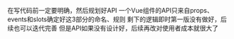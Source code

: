 在写代码前一定要明确，然后规划好API
一个Vue组件的API只来自props、events和slots确定好这3部分的命名、规则
剩下的逻辑即时第一版没有做好，后续也可以迭代完善
但是API如果没有设计好，后续再改对使用者成本就很大了